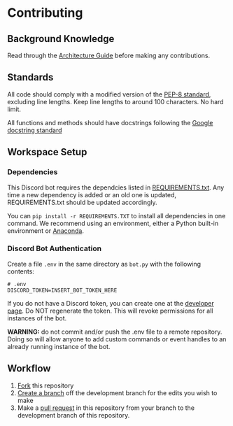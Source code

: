 # Contributing

## Background Knowledge

Read through the [Architecture Guide](ARCHITECTURE.md) before making any contributions.

## Standards

All code should comply with a modified version of the [PEP-8 standard](https://pep8.org/), excluding line lengths. Keep line lengths to around 100 characters. No hard limit.

All functions and methods should have docstrings following the [Google docstring standard](https://sphinxcontrib-napoleon.readthedocs.io/en/latest/example_google.html)

## Workspace Setup

### Dependencies

This Discord bot requires the dependcies listed in [REQUIREMENTS.txt](REQUIREMENTS.txt). Any time a new dependency is added or an old one is updated, REQUIREMENTS.txt should be updated accordingly.

You can `pip install -r REQUIREMENTS.TXT` to install all dependencies in one command. We recommend using an environment, either a Python built-in environment or [Anaconda](https://www.anaconda.com/products/individual).

### Discord Bot Authentication

Create a file `.env` in the same directory as `bot.py` with the following contents:

```plaintext
# .env
DISCORD_TOKEN=INSERT_BOT_TOKEN_HERE
```

If you do not have a Discord token, you can create one at the [developer page](https://discord.com/developers/applications/). Do NOT regenerate the token. This will revoke permissions for all instances of the bot.

**WARNING:** do not commit and/or push the .env file to a remote repository. Doing so will allow anyone to add custom commands or event handles to an already running instance of the bot.

## Workflow

1. [Fork](https://docs.github.com/en/get-started/quickstart/fork-a-repo) this repository
2. [Create a branch](https://docs.github.com/en/github/collaborating-with-pull-requests/proposing-changes-to-your-work-with-pull-requests/creating-and-deleting-branches-within-your-repository) off the development branch for the edits you wish to make
3. Make a [pull request](https://docs.github.com/en/github/collaborating-with-pull-requests/proposing-changes-to-your-work-with-pull-requests/creating-a-pull-request) in this repository from your branch to the development branch of this repository.
